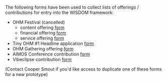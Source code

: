 The following forms have been used to collect lists of offerings / contributions for entry into the WISDOM framework: 

- OHM Festival (cancelled)
  - content offering [form](https://forms.gle/9Fdd3e5WQ8eMqyEK9)
  - financial offering [form](https://forms.gle/Wx4ywQEsxk4XtBRw8)
  - service offering [form](https://forms.gle/SnEtrspu2xyToSwZ8)
- Tiny OHM #1 Headline application [form](https://forms.gle/NU37P7XKVGBJuVSa7) 
- OHM Gathering offering [form](https://forms.gle/QndR3zLDdNLjvNJx5) 
- AIMOS Conference contribution [form](https://forms.gle/yf5xeriQjMzN6h5k9) 
- Vibeclipse contribution [form](https://forms.gle/RsS6WVcQSqzhEFjn6) 

(Contact Cooper Smout if you'd like access to duplicate one of these forms for a new prototype)
